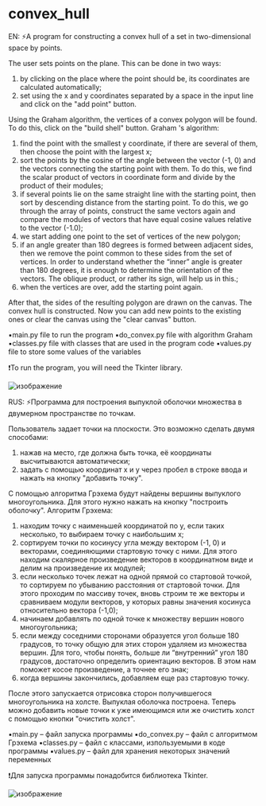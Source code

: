 # convex_hull
EN:
⚡️A program for constructing a convex hull of a set in two-dimensional space by points.

The user sets points on the plane. This can be done in two ways:
1) by clicking on the place where the point should be, its coordinates are calculated automatically;
2) set using the x and y coordinates separated by a space in the input line and click on the "add point" button.

Using the Graham algorithm, the vertices of a convex polygon will be found. To do this, click on the "build shell" button. Graham 's algorithm:
1) find the point with the smallest y coordinate, if there are several of them, then choose the point with the largest x;
2) sort the points by the cosine of the angle between the vector (-1, 0) and the vectors connecting the starting point with them. To do this, we find the scalar product of vectors in coordinate form and divide by the product of their modules;
3) if several points lie on the same straight line with the starting point, then sort by descending distance from the starting point. To do this, we go through the array of points, construct the same vectors again and compare the modules of vectors that have equal cosine values relative to the vector (-1.0);
4) we start adding one point to the set of vertices of the new polygon;
5) if an angle greater than 180 degrees is formed between adjacent sides, then we remove the point common to these sides from the set of vertices. In order to understand whether the “inner” angle is greater than 180 degrees, it is enough to determine the orientation of the vectors. The oblique product, or rather its sign, will help us in this.;
6) when the vertices are over, add the starting point again.

After that, the sides of the resulting polygon are drawn on the canvas. The convex hull is constructed. Now you can add new points to the existing ones or clear the canvas using the "clear canvas" button.

▪️main.py file to run the program
▪️do_convex.py file with algorithm Graham
▪️classes.py file with classes that are used in the program code
▪️values.py file to store some values of the variables

❗️To run the program, you will need the Tkinter library.

![изображение](https://user-images.githubusercontent.com/104559877/212192669-61971a6d-2feb-4725-91d2-f34ebbc80852.png)

RUS:
⚡️Программа для построения выпуклой оболочки множества в двумерном пространстве по точкам.

Пользователь задает точки на плоскости. Это возможно сделать двумя способами:
1) нажав на место, где должна быть точка, её координаты высчитываются автоматически;
2)	задать с помощью координат x и y через пробел в строке ввода и нажать на кнопку "добавить точку".

С помощью алгоритма Грэхема будут найдены вершины выпуклого многоугольника. Для этого нужно нажать на кнопку "построить оболочку". Алгоритм Грэхема:
1)	находим точку с наименьшей координатой по y, если таких несколько, то выбираем точку с наибольшим x;
2)	сортируем точки по косинусу угла между вектором (-1, 0) и векторами, соединяющими стартовую точку с ними. Для этого находим скалярное произведение векторов в координатном виде и делим на произведение их модулей;
3)	если несколько точек лежат на одной прямой со стартовой точкой, то сортируем по убыванию расстояния от стартовой точки. Для этого проходим по массиву точек, вновь строим те же векторы и сравниваем модули векторов, у которых равны значения косинуса относительно вектора (-1,0);
4)	начинаем добавлять по одной точке к множеству вершин нового многоугольника;
5)	если между соседними сторонами образуется угол больше 180 градусов, то точку общую для этих сторон удаляем из множества вершин. Для того, чтобы понять, больше ли “внутренний” угол 180 градусов, достаточно определить ориентацию векторов. В этом нам поможет косое произведение, а точнее его знак;
6)	когда вершины закончились, добавляем еще раз стартовую точку.

После этого запускается отрисовка сторон получившегося многоугольника на холсте. Выпуклая оболочка построена. Теперь можно добавить новые точки к уже имеющимся или же очистить холст с помощью кнопки "очистить холст".

▪️main.py – файл запуска программы
▪️do_convex.py – файл с алгоритмом Грэхема
▪️classes.py – файл с классами, изпользуемыми в коде программы
▪️values.py – файл для хранения некоторых значений переменных

❗️Для запуска программы понадобится библиотека Tkinter.

![изображение](https://user-images.githubusercontent.com/104559877/212192669-61971a6d-2feb-4725-91d2-f34ebbc80852.png)
